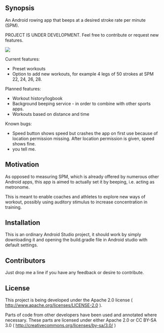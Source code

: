## Synopsis

An Android rowing app that beeps at a desired stroke rate per minute (SPM).

PROJECT IS UNDER DEVELOPMENT. Feel free to contribute or request new features.

![](https://i.imgur.com/3MQ42eM.gif)

Current features:
- Preset workouts
- Option to add new workouts, for example 4 legs of 50 strokes at SPM 22, 24, 26, 28.

Planned features:
- Workout history/logbook
- Background beeping service  - in order to combine with other sports apps.
- Workouts based on distance and time

Known bugs:
- Speed button shows speed but crashes the app on first use because of location permission missing. After location permission is given, speed shows fine.
- you tell me.


## Motivation

As opposed to measuring SPM, which is already offered by numerous other Android apps, this app is aimed to actually set it by beeping, i.e. acting as metronome.

This is meant to enable coaches and athletes to explore new ways of workout, possibly using auditory stimulus to increase concentration in training.

## Installation

This is an ordinary Android Studio project, it should work by simply downloading it and opening the build.gradle file in Android studio with default settings.

## Contributors

Just drop me a line if you have any feedback or desire to contribute.

## License

This project is being developed under the Apache 2.0 license ( http://www.apache.org/licenses/LICENSE-2.0 ).

Parts of code from other developers have been used and annotated where necessary. These parts are licensed under either Apache 2.0 or CC BY-SA 3.0 ( http://creativecommons.org/licenses/by-sa/3.0/ )